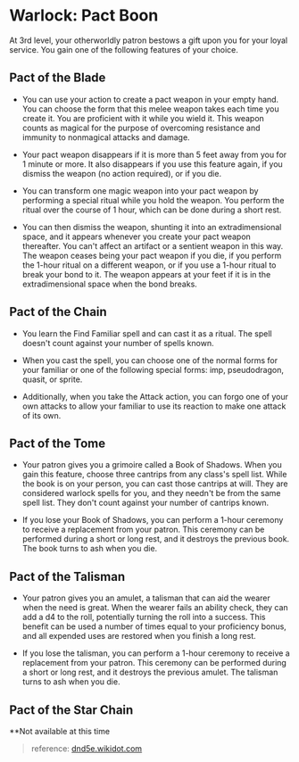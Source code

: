# Warlock: Pact Boon


At 3rd level, your otherworldly patron bestows a gift upon you for your loyal service. You gain one of the following features of your choice.

## Pact of the Blade
* You can use your action to create a pact weapon in your empty hand. You can choose the form that this melee weapon takes each time you create it. You are proficient with it while you wield it. This weapon counts as magical for the purpose of overcoming resistance and immunity to nonmagical attacks and damage.

* Your pact weapon disappears if it is more than 5 feet away from you for 1 minute or more. It also disappears if you use this feature again, if you dismiss the weapon (no action required), or if you die.

* You can transform one magic weapon into your pact weapon by performing a special ritual while you hold the weapon. You perform the ritual over the course of 1 hour, which can be done during a short rest.

* You can then dismiss the weapon, shunting it into an extradimensional space, and it appears whenever you create your pact weapon thereafter. You can't affect an artifact or a sentient weapon in this way. The weapon ceases being your pact weapon if you die, if you perform the 1-hour ritual on a different weapon, or if you use a 1-hour ritual to break your bond to it. The weapon appears at your feet if it is in the extradimensional space when the bond breaks.

## Pact of the Chain
* You learn the Find Familiar spell and can cast it as a ritual. The spell doesn't count against your number of spells known.

* When you cast the spell, you can choose one of the normal forms for your familiar or one of the following special forms: imp, pseudodragon, quasit, or sprite.

* Additionally, when you take the Attack action, you can forgo one of your own attacks to allow your familiar to use its reaction to make one attack of its own.


## Pact of the Tome

* Your patron gives you a grimoire called a Book of Shadows. When you gain this feature, choose three cantrips from any class's spell list. While the book is on your person, you can cast those cantrips at will. They are considered warlock spells for you, and they needn't be from the same spell list. They don't count against your number of cantrips known.

* If you lose your Book of Shadows, you can perform a 1-hour ceremony to receive a replacement from your patron. This ceremony can be performed during a short or long rest, and it destroys the previous book. The book turns to ash when you die.

## Pact of the Talisman

* Your patron gives you an amulet, a talisman that can aid the wearer when the need is great. When the wearer fails an ability check, they can add a d4 to the roll, potentially turning the roll into a success. This benefit can be used a number of times equal to your proficiency bonus, and all expended uses are restored when you finish a long rest.

* If you lose the talisman, you can perform a 1-hour ceremony to receive a replacement from your patron. This ceremony can be performed during a short or long rest, and it destroys the previous amulet. The talisman turns to ash when you die.

## Pact of the Star Chain

**Not available at this time

> reference: [dnd5e.wikidot.com](http://dnd5e.wikidot.com/warlock)
